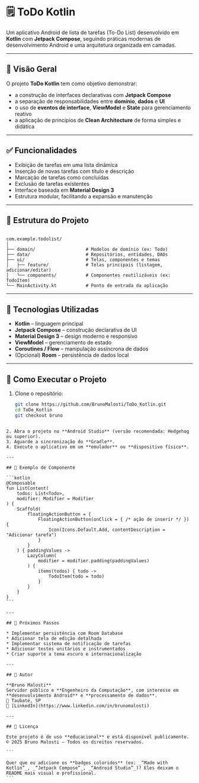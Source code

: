 # 🗒️ ToDo Kotlin  

Um aplicativo Android de lista de tarefas (To-Do List) desenvolvido em **Kotlin** com **Jetpack Compose**, seguindo práticas modernas de desenvolvimento Android e uma arquitetura organizada em camadas.

---

## 🎯 Visão Geral  
O projeto **ToDo Kotlin** tem como objetivo demonstrar:  
- a construção de interfaces declarativas com **Jetpack Compose**  
- a separação de responsabilidades entre **domínio**, **dados** e **UI**  
- o uso de **eventos de interface**, **ViewModel** e **State** para gerenciamento reativo  
- a aplicação de princípios de **Clean Architecture** de forma simples e didática  

---

## ✅ Funcionalidades  
- Exibição de tarefas em uma lista dinâmica  
- Inserção de novas tarefas com título e descrição  
- Marcação de tarefas como concluídas  
- Exclusão de tarefas existentes  
- Interface baseada em **Material Design 3**  
- Estrutura modular, facilitando a expansão e manutenção  

---

## 🧱 Estrutura do Projeto  
```

com.example.todolist/
│
├── domain/                   # Modelos de domínio (ex: Todo)
├── data/                     # Repositórios, entidades, DAOs
├── ui/                       # Telas, componentes e temas
│   ├── feature/              # Telas principais (listagem, adicionar/editar)
│   └── components/           # Componentes reutilizáveis (ex: TodoItem)
└── MainActivity.kt           # Ponto de entrada da aplicação

````

---

## 🔧 Tecnologias Utilizadas  
- **Kotlin** – linguagem principal  
- **Jetpack Compose** – construção declarativa de UI  
- **Material Design 3** – design moderno e responsivo  
- **ViewModel** – gerenciamento de estado  
- **Coroutines / Flow** – manipulação assíncrona de dados  
- (Opcional) **Room** – persistência de dados local  

---

## 🚀 Como Executar o Projeto  
1. Clone o repositório:  
   ```bash
   git clone https://github.com/BrunoMalosti/ToDo_Kotlin.git
   cd ToDo_Kotlin
   git checkout bruno
````

2. Abra o projeto no **Android Studio** (versão recomendada: Hedgehog ou superior).
3. Aguarde a sincronização do **Gradle**.
4. Execute o aplicativo em um **emulador** ou **dispositivo físico**.

---

## 🧩 Exemplo de Componente

```kotlin
@Composable
fun ListContent(
    todos: List<Todo>,
    modifier: Modifier = Modifier
) {
    Scaffold(
        floatingActionButton = {
            FloatingActionButton(onClick = { /* ação de inserir */ }) {
                Icon(Icons.Default.Add, contentDescription = "Adicionar tarefa")
            }
        }
    ) { paddingValues ->
        LazyColumn(
            modifier = modifier.padding(paddingValues)
        ) {
            items(todos) { todo ->
                TodoItem(todo = todo)
            }
        }
    }
}
```

---

## 🧠 Próximos Passos

* Implementar persistência com Room Database
* Adicionar tela de edição detalhada
* Implementar sistema de notificação de tarefas
* Adicionar testes unitários e instrumentados
* Criar suporte a tema escuro e internacionalização

---

## 👤 Autor

**Bruno Malosti**
Servidor público e **Engenheiro da Computação**, com interesse em **desenvolvimento Android** e **processamento de dados**.
📍 Taubaté, SP
💼 [LinkedIn](https://www.linkedin.com/in/brunomalosti)

---

## 📄 Licença

Este projeto é de uso **educacional** e está disponível publicamente.
© 2025 Bruno Malosti — Todos os direitos reservados.

```

Quer que eu adicione os **badges coloridos** (ex: _“Made with Kotlin”_, _“Jetpack Compose”_, _“Android Studio”_)? Eles deixam o README mais visual e profissional.
```
